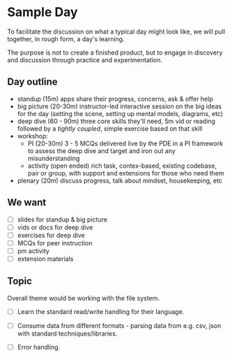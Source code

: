 # Sample Day

To facilitate the discussion on what a typical day might look like, we will pull together, in rough form, a day's learning.

The purpose is not to create a finished product, but to engage in discovery and discussion through practice and experimentation.

## Day outline

 - standup (15m) apps share their progress, concerns, ask & offer help
 - big picture (20-30m) instructor-led interactive session on the big ideas for the day (setting the scene, setting up mental models, diagrams, etc)
 - deep dive (60 - 90m) three core skills they'll need, 5m vid or reading followed by a _tightly coupled_, simple exercise based on that skill
 - workshop:
   - PI (20-30m) 3 - 5 MCQs delivered live by the PDE in a PI framework to assess the deep dive and target and iron out any misunderstanding
   - activity (open ended) rich task, contex-based, existing codebase, pair or group, with support and extensions for those who need them
 - plenary (20m) discuss progress, talk about mindset, housekeeping, etc

## We want

 -[ ] slides for standup & big picture
 -[ ] vids or docs for deep dive
 -[ ] exercises for deep dive
 -[ ] MCQs for peer instruction
 -[ ] pm activity
 -[ ] extension materials

## Topic

Overall theme would be working with the file system.

-[ ] Learn the standard read/write handling for their language.

-[ ] Consume data from different formats - parsing data from e.g. csv, json with standard techniques/libraries.

-[ ] Error handling.
